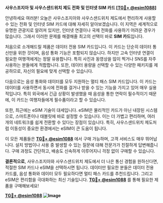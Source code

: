 **사우스조지아 및 사우스샌드위치 제도 전화 및 인터넷 SIM 카드 [[TG💪+ @esim1088](https://t.me/s/esim1088)]**

안녕하세요 여러분! 오늘은 사우스조지아와 사우스샌드위치 제도에서 편리하게 사용할 수 있는 전화 및 인터넷 SIM 카드에 대해 자세히 알아보겠습니다. 이 지역은 세계적으로 유명한 관광지로 알려져 있지만, 인터넷 연결이나 국제 전화를 사용하기 어려운 경우가 많습니다. 그래서 이러한 문제를 해결해줄 최고의 선택이 바로 **SIM 카드**입니다.

처음으로 소개해드릴 제품은 데이터 전용 SIM 카드입니다. 이 카드는 단순히 데이터 통신만을 위한 것이며, 음성 통화 기능은 포함되지 않습니다. 하지만 고속 인터넷 연결이 필요한 여행객에게는 정말 유용합니다. 특히 사진과 동영상을 많이 찍거나 SNS를 자주 사용하는 분들에게 적합합니다. 또한, 데이터 용량을 선택할 수 있는 다양한 패키지를 제공하므로, 자신의 필요에 맞게 선택할 수 있습니다.

다음으로는 음성 통화와 데이터를 모두 지원하는 멀티 패스 SIM 카드입니다. 이 카드는 데이터를 사용하면서 동시에 전화를 걸거나 받을 수 있는 기능을 가지고 있어 매우 실용적입니다. 특히 외국에서 긴급 상황이 발생했을 때 음성을 통한 연락이 필수적이기 때문에, 이 카드는 여행자들에게 필수품이라고 할 수 있습니다.

또한, 최근에는 eSIM 기술이 대세입니다. eSIM은 물리적인 카드가 아닌 내장된 시스템으로, 스마트폰이나 태블릿에 바로 설정할 수 있습니다. 이는 더 가볍고 편리하며, 여러 개의 네트워크를 쉽게 전환할 수 있다는 장점이 있습니다. 특히, 사우스샌드위치 제도처럼 이동성이 중요한 환경에서는 eSIM이 큰 도움이 됩니다.

이 모든 제품들은 **[TG💪+ @esim1088](https://t.me/s/esim1088)** 에서 구매 가능하며, 고객 서비스도 매우 뛰어납니다. 설치 방법이나 사용 중 발생할 수 있는 질문에 대해 전문가가 친절하게 답변해줍니다. 구매 과정도 간단하고, 배송도 신속하게 이루어지니 걱정 없이 구매할 수 있습니다.

**결론적으로**, 사우스조지아와 사우스샌드위치 제도에서 더 나은 통신 경험을 원하신다면, 적절한 SIM 카드나 eSIM을 선택하시면 됩니다. 데이터만 필요한 분들은 데이터 전용 카드를, 음성 통화와 데이터 모두 필요하다면 멀티 패스 카드를 추천드립니다. 그리고 eSIM은 편리함을 극대화하는 최신 기술입니다. **[TG💪+ @esim1088](https://t.me/s/esim1088)** 를 통해 필요한 제품을 구매해보세요!

**[TG💪+ @esim1088](https://t.me/s/esim1088) ![Image](https://i.postimg.cc/Y0z9fWf4/image.png)**
